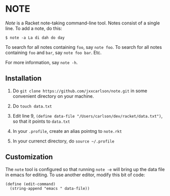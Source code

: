 # NOTE

_Note_ is a Racket note-taking command-line tool.
Notes consist of a single line. To add a note, do
this:

```
$ note -a La di dah do day
```

To search for all notes containing `foo`, say
`note foo`. To search for all notes containing
`foo` and `bar`, say `note foo bar`. Etc.

For more information, say `note -h`.

## Installation

1. Do `git clone https://github.com/jxxcarlson/note.git`
   in some convenient directory on your machine.

2. Do `touch data.txt`

3. Edit line 9, `(define data-file "/Users/carlson/dev/racket/data.txt")`,
   so that it points to `data.txt`

4. In your `.profile`, create an alias pointng to `note.rkt`

5. In your currenct directory, do `source ~/.profile`

## Customization

The `note` tool is configured so that running `note -e` will
bring up the data file in emacs for editing. To use another
editor, modify this bit of code:

```
(define (edit-command)
  (string-append "emacs " data-file))
```
